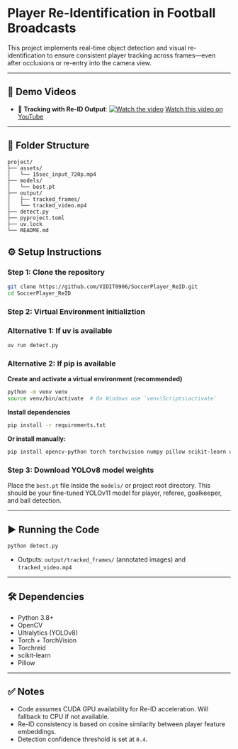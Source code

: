 # Player Re-Identification in Football Broadcasts

This project implements real-time object detection and visual re-identification to ensure consistent player tracking across frames—even after occlusions or re-entry into the camera view.

---

## 🎥 Demo Videos

- 🎯 **Tracking with Re-ID Output**:
  [![Watch the video](https://img.youtube.com/vi/5Aijc9gZyag/maxresdefault.jpg)](https://youtu.be/5Aijc9gZyag)
  [Watch this video on YouTube](https://youtu.be/5Aijc9gZyag)
---

## 📁 Folder Structure
```
project/
├── assets/
│   └── 15sec_input_720p.mp4
├── models/
│   └── best.pt
├── output/
│   ├── tracked_frames/
│   └── tracked_video.mp4
├── detect.py
├── pyproject.toml
├── uv.lock
└── README.md
```

## ⚙️ Setup Instructions

### Step 1: Clone the repository
```bash
git clone https://github.com/VIDIT0906/SoccerPlayer_ReID.git
cd SoccerPlayer_ReID
```

### Step 2: Virtual Environment initializtion
### Alternative 1: If uv is available
``` bash
uv run detect.py
```

### Alternative 2: If pip is available 
**Create and activate a virtual environment (recommended)**
```bash
python -m venv venv
source venv/bin/activate  # On Windows use `venv\Scripts\activate`
```

**Install dependencies**
```bash
pip install -r requirements.txt
```
**Or install manually:**
```bash
pip install opencv-python torch torchvision numpy pillow scikit-learn ultralytics torchreid
```

### Step 3: Download YOLOv8 model weights
Place the `best.pt` file inside the `models/` or project root directory. This should be your fine-tuned YOLOv11 model for player, referee, goalkeeper, and ball detection.

---

## ▶️ Running the Code

```bash
python detect.py
```
- Outputs: `output/tracked_frames/` (annotated images) and `tracked_video.mp4`

---

## 🛠 Dependencies
- Python 3.8+
- OpenCV
- Ultralytics (YOLOv8)
- Torch + TorchVision
- Torchreid
- scikit-learn
- Pillow

---

## ✅ Notes
- Code assumes CUDA GPU availability for Re-ID acceleration. Will fallback to CPU if not available.
- Re-ID consistency is based on cosine similarity between player feature embeddings.
- Detection confidence threshold is set at `0.4`.